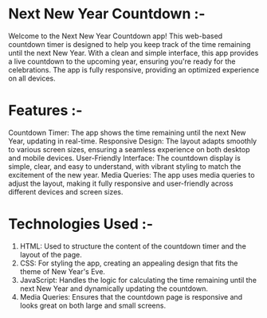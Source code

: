 # Next New Year Countdown :-

Welcome to the Next New Year Countdown app! This web-based countdown timer is designed to help you keep track of the time remaining until the next New Year. With a clean and simple interface, this app provides a live countdown to the upcoming year, ensuring you're ready for the celebrations. The app is fully responsive, providing an optimized experience on all devices.

# Features :-

Countdown Timer: The app shows the time remaining until the next New Year, updating in real-time.
Responsive Design: The layout adapts smoothly to various screen sizes, ensuring a seamless experience on both desktop and mobile devices.
User-Friendly Interface: The countdown display is simple, clear, and easy to understand, with vibrant styling to match the excitement of the new year.
Media Queries: The app uses media queries to adjust the layout, making it fully responsive and user-friendly across different devices and screen sizes.

# Technologies Used :-

1. HTML: Used to structure the content of the countdown timer and the layout of the page.
2. CSS: For styling the app, creating an appealing design that fits the theme of New Year's Eve.
3. JavaScript: Handles the logic for calculating the time remaining until the next New Year and dynamically updating the countdown.
4. Media Queries: Ensures that the countdown page is responsive and looks great on both large and small screens.
